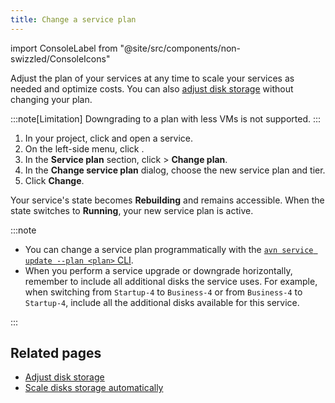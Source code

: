 ```yaml
---
title: Change a service plan
---
```


import ConsoleLabel from "@site/src/components/non-swizzled/ConsoleIcons"

Adjust the plan of your services at any time to scale your services as needed and optimize costs.
You can also [adjust disk storage][storage] without changing your plan.

:::note[Limitation]
Downgrading to a plan with less VMs is not supported.
:::

1. In your project, click <ConsoleLabel name="services"/> and open a service.
1. On the left-side menu, click <ConsoleLabel name="service settings"/>.
1. In the **Service plan** section, click <ConsoleLabel name="actions"/> >
   **Change plan**.
1. In the **Change service plan** dialog, choose the new service plan and tier.
1. Click **Change**.

Your service's state becomes **Rebuilding** and remains accessible. When the
state switches to **Running**, your new service plan is active.

:::note

- You can change a service plan programmatically with the
  [`avn service update --plan <plan>` CLI](/docs/tools/cli/service-cli#avn-cli-service-update).
- When you perform a service upgrade or downgrade horizontally,
  remember to include all additional disks the service uses. For
  example, when switching from `Startup-4` to `Business-4` or from
  `Business-4` to `Startup-4`, include all the additional disks
  available for this service.

:::

<!-- vale off -->

## Related pages

- [Adjust disk storage][storage]
- [Scale disks storage automatically](/docs/platform/howto/disk-autoscaler)

[storage]: /docs/platform/howto/add-storage-space
